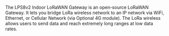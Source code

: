 The LPS8v2 Indoor LoRaWAN Gateway is an open-source LoRaWAN Gateway. It lets you bridge LoRa wireless network to an IP network via WiFi, Ethernet, or Cellular Network (via Optional 4G module). The LoRa wireless allows users to send data and reach extremely long ranges at low data rates.
